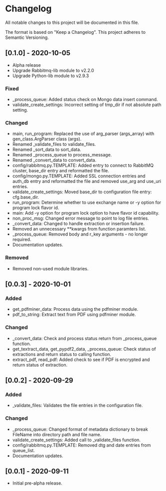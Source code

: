 # Changelog
All notable changes to this project will be documented in this file.

The format is based on "Keep a Changelog".  This project adheres to Semantic Versioning.


## [0.1.0] - 2020-10-05
- Alpha release
- Upgrade Rabbitmq-lib module to v2.2.0
- Upgrade Python-lib module to v2.9.3

### Fixed
- \_process_queue:  Added status check on Mongo data insert command.
- validate_create_settings:  Incorrect setting of tmp_dir if not absolute path setting.

### Changed
- main, run_program: Replaced the use of arg_parser (args_array) with gen_class.ArgParser class (args).
- Renamed \_validate_files to validate_files.
- Renamed \_sort_data to sort_data.
- Renamed \_process_queue to process_message.
- Renamed \_convert_data to convert_data.
- config/rabbitmq.py.TEMPLATE: Added entry to connect to RabbitMQ cluster, base_dir entry and reformatted the file.
- config/mongo.py.TEMPLATE: Added SSL connection entries and auth_db entry and reformatted the file and removed use_arg and use_uri entries.
- validate_create_settings:  Moved base_dir to configuration file entry: cfg.base_dir.
- run_program:  Determine whether to use exchange name or -y option for program lock flavor id.
- main:  Add -y option for program lock option to have flavor id capability.
- non_proc_msg:  Changed error message to point to log file entries.
- \_convert_data:  Changed to handle extraction or insertion failure.
- Removed an unnecessary \*\*kwargs from function paramters list.
- \_process_queue:  Removed body and r_key arguments - no longer required.
- Documentation updates.

### Removed
- Removed non-used module libraries.


## [0.0.3] - 2020-10-01
### Added
- get_pdfminer_data:  Process data using the pdfminer module.
- pdf_to_string:  Extract text from PDF using pdfminer module.

### Changed
- \_convert_data:  Check and process status return from \_process_queue function.
- get_textract_data, get_pypdf2_data, \_process_queue:  Check status of extractions and return status to calling function.
- extract_pdf, read_pdf:  Added check to see if PDF is encrypted and return status of extraction.


## [0.0.2] - 2020-09-29
### Added
- \_validate_files:  Validates the file entries in the configuration file.

### Changed
- \_process_queue:  Changed format of metadata dictionary to break FileName into directory path and file name.
- validate_create_settings:  Added call to \_validate_files function.
- config/rabbitmq.py.TEMPLATE:  Removed dtg and date entries from queue_list.
- Documentation updates.


## [0.0.1] - 2020-09-11
- Initial pre-alpha release.

